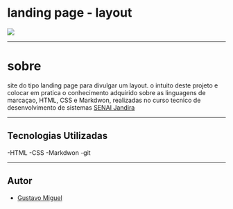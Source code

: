 # landing page - layout

![](./Captura%20de%20Tela%202024-09-11%20às%2017.24.34.png)

---

# sobre
site do tipo landing page para divulgar um layout. o intuito deste projeto e colocar em pratica o conhecimento adquirido sobre as linguagens de marcaçao, HTML, CSS e Markdwon, realizadas no curso tecnico de desenvolvimento de sistemas [SENAI Jandira](https://sp.senai.br/unidade/jandira/)

---

## Tecnologias Utilizadas
-HTML
-CSS
-Markdwon
-git

---

## Autor
- [Gustavo Miguel]()